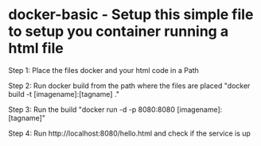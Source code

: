 # docker-basic - Setup this simple file to setup you container running a html file 

Step 1: Place the files docker and your html code in a Path

Step 2: Run docker build from the path where the files are placed "docker build -t [imagename]:[tagname] ."

Step 3: Run the build "docker run -d -p 8080:8080 [imagename]:[tagname]"

Step 4: Run http://localhost:8080/hello.html and check if the service is up

